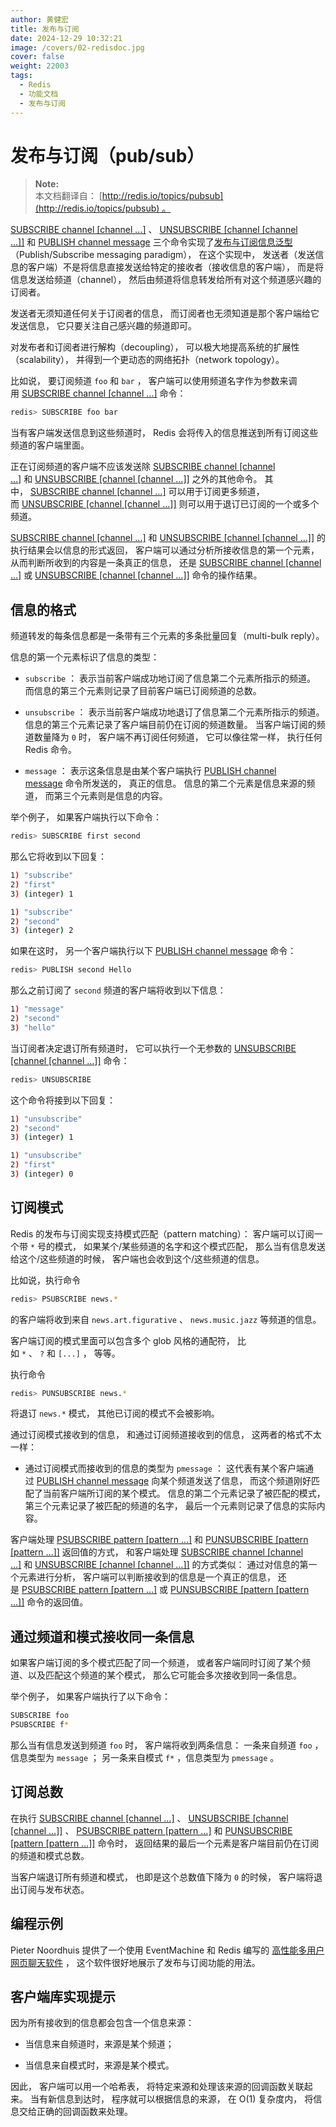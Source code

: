 ```yaml
---
author: 黄健宏
title: 发布与订阅
date: 2024-12-29 10:32:21
image: /covers/02-redisdoc.jpg
cover: false
weight: 22003
tags:
  - Redis
  - 功能文档
  - 发布与订阅
---
```


# 发布与订阅（pub/sub）

> **Note:**  
> 本文档翻译自： [http://redis.io/topics/pubsub](http://redis.io/topics/pubsub) 。

[SUBSCRIBE channel [channel …]](../pubsub/subscribe.html#subscribe) 、 [UNSUBSCRIBE [channel [channel …]]](../pubsub/unsubscribe.html#unsubscribe) 和 [PUBLISH channel message](../pubsub/publish.html#publish) 三个命令实现了[发布与订阅信息泛型](http://en.wikipedia.org/wiki/Publish/subscribe)（Publish/Subscribe messaging paradigm）， 在这个实现中， 发送者（发送信息的客户端）不是将信息直接发送给特定的接收者（接收信息的客户端）， 而是将信息发送给频道（channel）， 然后由频道将信息转发给所有对这个频道感兴趣的订阅者。

发送者无须知道任何关于订阅者的信息， 而订阅者也无须知道是那个客户端给它发送信息， 它只要关注自己感兴趣的频道即可。

对发布者和订阅者进行解构（decoupling）， 可以极大地提高系统的扩展性（scalability）， 并得到一个更动态的网络拓扑（network topology）。

比如说， 要订阅频道 `foo` 和 `bar` ， 客户端可以使用频道名字作为参数来调用 [SUBSCRIBE channel [channel …]](../pubsub/subscribe.html#subscribe) 命令：

```bash
redis> SUBSCRIBE foo bar
```

当有客户端发送信息到这些频道时， Redis 会将传入的信息推送到所有订阅这些频道的客户端里面。

正在订阅频道的客户端不应该发送除 [SUBSCRIBE channel [channel …]](../pubsub/subscribe.html#subscribe) 和 [UNSUBSCRIBE [channel [channel …]]](../pubsub/unsubscribe.html#unsubscribe) 之外的其他命令。 其中， [SUBSCRIBE channel [channel …]](../pubsub/subscribe.html#subscribe) 可以用于订阅更多频道， 而 [UNSUBSCRIBE [channel [channel …]]](../pubsub/unsubscribe.html#unsubscribe) 则可以用于退订已订阅的一个或多个频道。

[SUBSCRIBE channel [channel …]](../pubsub/subscribe.html#subscribe) 和 [UNSUBSCRIBE [channel [channel …]]](../pubsub/unsubscribe.html#unsubscribe) 的执行结果会以信息的形式返回， 客户端可以通过分析所接收信息的第一个元素， 从而判断所收到的内容是一条真正的信息， 还是 [SUBSCRIBE channel [channel …]](../pubsub/subscribe.html#subscribe) 或 [UNSUBSCRIBE [channel [channel …]]](../pubsub/unsubscribe.html#unsubscribe) 命令的操作结果。

## 信息的格式

频道转发的每条信息都是一条带有三个元素的多条批量回复（multi-bulk reply）。

信息的第一个元素标识了信息的类型：

- `subscribe` ： 表示当前客户端成功地订阅了信息第二个元素所指示的频道。 而信息的第三个元素则记录了目前客户端已订阅频道的总数。
    
- `unsubscribe` ： 表示当前客户端成功地退订了信息第二个元素所指示的频道。 信息的第三个元素记录了客户端目前仍在订阅的频道数量。 当客户端订阅的频道数量降为 `0` 时， 客户端不再订阅任何频道， 它可以像往常一样， 执行任何 Redis 命令。
    
- `message` ： 表示这条信息是由某个客户端执行 [PUBLISH channel message](../pubsub/publish.html#publish) 命令所发送的， 真正的信息。 信息的第二个元素是信息来源的频道， 而第三个元素则是信息的内容。
    

举个例子， 如果客户端执行以下命令：

```bash
redis> SUBSCRIBE first second
```

那么它将收到以下回复：

```bash
1) "subscribe"
2) "first"
3) (integer) 1

1) "subscribe"
2) "second"
3) (integer) 2
```

如果在这时， 另一个客户端执行以下 [PUBLISH channel message](../pubsub/publish.html#publish) 命令：

```bash
redis> PUBLISH second Hello
```

那么之前订阅了 `second` 频道的客户端将收到以下信息：

```bash
1) "message"
2) "second"
3) "hello"
```

当订阅者决定退订所有频道时， 它可以执行一个无参数的 [UNSUBSCRIBE [channel [channel …]]](../pubsub/unsubscribe.html#unsubscribe) 命令：

```bash
redis> UNSUBSCRIBE
```

这个命令将接到以下回复：

```bash
1) "unsubscribe"
2) "second"
3) (integer) 1

1) "unsubscribe"
2) "first"
3) (integer) 0
```

## 订阅模式

Redis 的发布与订阅实现支持模式匹配（pattern matching）： 客户端可以订阅一个带 `*` 号的模式， 如果某个/某些频道的名字和这个模式匹配， 那么当有信息发送给这个/这些频道的时候， 客户端也会收到这个/这些频道的信息。

比如说，执行命令

```bash
redis> PSUBSCRIBE news.*
```

的客户端将收到来自 `news.art.figurative` 、 `news.music.jazz` 等频道的信息。

客户端订阅的模式里面可以包含多个 glob 风格的通配符， 比如 `*` 、 `?` 和 `[...]` ， 等等。

执行命令

```bash
redis> PUNSUBSCRIBE news.*
```

将退订 `news.*` 模式， 其他已订阅的模式不会被影响。

通过订阅模式接收到的信息， 和通过订阅频道接收到的信息， 这两者的格式不太一样：

- 通过订阅模式而接收到的信息的类型为 `pmessage` ： 这代表有某个客户端通过 [PUBLISH channel message](../pubsub/publish.html#publish) 向某个频道发送了信息， 而这个频道刚好匹配了当前客户端所订阅的某个模式。 信息的第二个元素记录了被匹配的模式， 第三个元素记录了被匹配的频道的名字， 最后一个元素则记录了信息的实际内容。
    

客户端处理 [PSUBSCRIBE pattern [pattern …]](../pubsub/psubscribe.html#psubscribe) 和 [PUNSUBSCRIBE [pattern [pattern …]]](../pubsub/punsubscribe.html#punsubscribe) 返回值的方式， 和客户端处理 [SUBSCRIBE channel [channel …]](../pubsub/subscribe.html#subscribe) 和 [UNSUBSCRIBE [channel [channel …]]](../pubsub/unsubscribe.html#unsubscribe) 的方式类似： 通过对信息的第一个元素进行分析， 客户端可以判断接收到的信息是一个真正的信息， 还是 [PSUBSCRIBE pattern [pattern …]](../pubsub/psubscribe.html#psubscribe) 或 [PUNSUBSCRIBE [pattern [pattern …]]](../pubsub/punsubscribe.html#punsubscribe) 命令的返回值。

## 通过频道和模式接收同一条信息

如果客户端订阅的多个模式匹配了同一个频道， 或者客户端同时订阅了某个频道、以及匹配这个频道的某个模式， 那么它可能会多次接收到同一条信息。

举个例子， 如果客户端执行了以下命令：

```bash
SUBSCRIBE foo
PSUBSCRIBE f*
```

那么当有信息发送到频道 `foo` 时， 客户端将收到两条信息： 一条来自频道 `foo` ，信息类型为 `message` ； 另一条来自模式 `f*` ，信息类型为 `pmessage` 。

## 订阅总数

在执行 [SUBSCRIBE channel [channel …]](../pubsub/subscribe.html#subscribe) 、 [UNSUBSCRIBE [channel [channel …]]](../pubsub/unsubscribe.html#unsubscribe) 、 [PSUBSCRIBE pattern [pattern …]](../pubsub/psubscribe.html#psubscribe) 和 [PUNSUBSCRIBE [pattern [pattern …]]](../pubsub/punsubscribe.html#punsubscribe) 命令时， 返回结果的最后一个元素是客户端目前仍在订阅的频道和模式总数。

当客户端退订所有频道和模式， 也即是这个总数值下降为 `0` 的时候， 客户端将退出订阅与发布状态。

## 编程示例

Pieter Noordhuis 提供了一个使用 EventMachine 和 Redis 编写的 [高性能多用户网页聊天软件](https://gist.github.com/348262) ， 这个软件很好地展示了发布与订阅功能的用法。

## 客户端库实现提示

因为所有接收到的信息都会包含一个信息来源：

- 当信息来自频道时，来源是某个频道；
    
- 当信息来自模式时，来源是某个模式。
    

因此， 客户端可以用一个哈希表， 将特定来源和处理该来源的回调函数关联起来。 当有新信息到达时， 程序就可以根据信息的来源， 在 O(1) 复杂度内， 将信息交给正确的回调函数来处理。